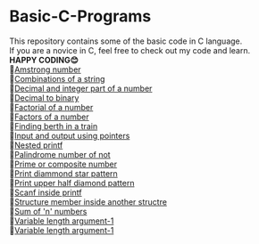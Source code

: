 # Basic-C-Programs
This repository contains some of the basic code in C language.<br>
If you are a novice in C, feel free to check out my code and learn.<br>
**HAPPY CODING😊**<br>
🎯<a href="https://github.com/santhosh-p-official/Basic-C-Programs/blob/main/armstrong_number.c">Amstrong number</a><br>
🎯<a href="https://github.com/santhosh-p-official/Basic-C-Programs/blob/main/combinations_of_a_string.c">Combinations of a string</a><br>
🎯<a href="https://github.com/santhosh-p-official/Basic-C-Programs/blob/main/decimal_and_integer_part_of_a_number.c">Decimal and integer part of a number</a><br>
🎯<a href="https://github.com/santhosh-p-official/Basic-C-Programs/blob/main/decimal_to_binary.c">Decimal to binary</a><br>
🎯<a href="https://github.com/santhosh-p-official/Basic-C-Programs/blob/main/factorial_of_a_number.c">Factorial of a number</a><br>
🎯<a href="https://github.com/santhosh-p-official/Basic-C-Programs/blob/main/factors_of_a_number.c">Factors of a number</a><br>
🎯<a href="https://github.com/santhosh-p-official/Basic-C-Programs/blob/main/finding_berth_in_a_train.c">Finding berth in a train</a><br>
🎯<a href="https://github.com/santhosh-p-official/Basic-C-Programs/blob/main/input_and_print_array_elements_using_pointers.c">Input and output using pointers</a><br>
🎯<a href="https://github.com/santhosh-p-official/Basic-C-Programs/blob/main/nested_printf.c">Nested printf</a><br>
🎯<a href="https://github.com/santhosh-p-official/Basic-C-Programs/blob/main/palindrome_number_or_not.c">Palindrome number of not</a><br>
🎯<a href="https://github.com/santhosh-p-official/Basic-C-Programs/blob/main/prime_number_or_composite_number.c">Prime or composite number</a><br>
🎯<a href="https://github.com/santhosh-p-official/Basic-C-Programs/blob/main/print_diamond_star_pattern.c">Print diammond star pattern</a><br>
🎯<a href="https://github.com/santhosh-p-official/Basic-C-Programs/blob/main/print_upper_half_diamond_pattern.c">Print upper half diamond pattern</a><br>
🎯<a href="https://github.com/santhosh-p-official/Basic-C-Programs/blob/main/scanf_inside_printf.c">Scanf inside printf</a><br>
🎯<a href="https://github.com/santhosh-p-official/Basic-C-Programs/blob/main/structure_member_inside_another_structure.c">Structure member inside another structre</a><br>
🎯<a href="https://github.com/santhosh-p-official/Basic-C-Programs/blob/main/sum_of_'n'_numbers.c">Sum of 'n' numbers</a><br>
🎯<a href="https://github.com/santhosh-p-official/Basic-C-Programs/blob/main/variable_length_argument_example-1.c">Variable length argument-1</a><br>
🎯<a href="https://github.com/santhosh-p-official/Basic-C-Programs/blob/main/variable_length_argument_example-2.c">Variable length argument-1</a><br>
